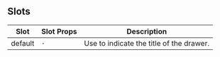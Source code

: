 <!-- This file is automatically generated, do not edit manually. -->

## Slots

| Slot | Slot Props | Description |
| --------- | ---- | ----------- |
| default | `-` | Use to indicate the title of the drawer. |
